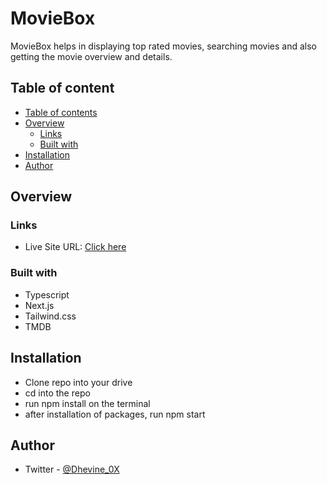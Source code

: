 # MovieBox

MovieBox helps in displaying top rated movies, searching movies and also getting the movie overview and details.

## Table of content

- [Table of contents](#table-of-contents)
- [Overview](#overview)
  - [Links](#links)
  - [Built with](#built-with)
- [Installation](#installation)
- [Author](#author)

## Overview

### Links

- Live Site URL: [Click here](https://dalu-movieBox.vercel.app/)

### Built with

- Typescript
- Next.js
- Tailwind.css
- TMDB 

## Installation

- Clone repo into your drive
- cd into the repo
- run npm install on the terminal
- after installation of packages, run npm start

## Author

- Twitter - [@Dhevine_0X](https://www.twitter.com/Dhevine_0X)